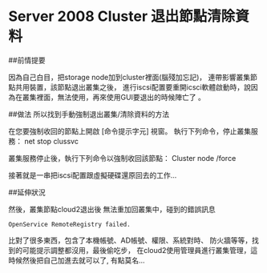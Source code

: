 # Server 2008 Cluster 退出節點清除資料

##前情提要

因為自己白目，把storage node加到cluster裡面(腦殘加忘記)，
連帶影響叢集節點共用裝置，該節點退出叢集之後，
進行iscsi配置要重開icsci軟體啟動時，說因為在叢集裡面，無法使用，再來使用GUI要退出的時候陣亡了 。


##做法
所以找到手動強制退出叢集/清除資料的方法

在您要強制收回的節點上開啟 [命令提示字元] 視窗。
執行下列命令，停止叢集服務：
net stop clussvc

叢集服務停止後，執行下列命令以強制收回該節點：
Cluster <ClusterName> node <NodeName> /force

接著就是一串把iscsi配置跟虛擬硬碟還原回去的工作...

##延伸狀況

然後，叢集節點cloud2退出後 無法重加回叢集中，碰到的錯誤訊息

    OpenService RemoteRegistry failed.
    
比對了很多東西，包含了本機帳號、AD帳號、權限、系統對時、 防火牆等等，找到的可能提示調整都沒用，最後偷吃步， 在cloud2使用管理員進行叢集管理，這時候然後把自己加進去就可以了, 有點莫名...
